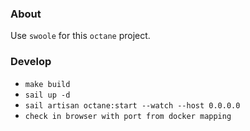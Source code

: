 ### About

Use `swoole` for this `octane` project.

### Develop

* `make build`
* `sail up -d`
* `sail artisan octane:start --watch --host 0.0.0.0`
* `check in browser with port from docker mapping`
